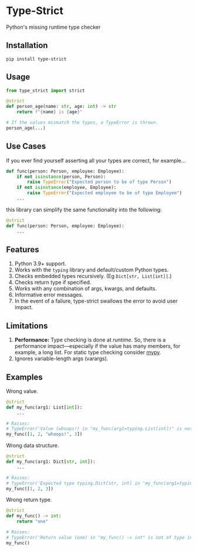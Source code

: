 # Type-Strict
Python's missing runtime type checker

## Installation

```
pip install type-strict
```

## Usage

```py
from type_strict import strict

@strict
def person_age(name: str, age: int) -> str
    return f"{name} is {age}"

# If the values mismatch the types, a TypeError is thrown.
person_age(...)
```

## Use Cases
If you ever find yourself asserting all your types are correct, for example...
```py
def func(person: Person, employee: Employee):
    if not isinstance(person, Person):
        raise TypeError("Expected person to be of type Person")
    if not isinstance(employee, Employee):
        raise TypeError("Expected employee to be of type Employee")
    ...
```
this library can simplify the same functionality into the following:
```py
@strict
def func(person: Person, employee: Employee):
    ...
```

## Features
1. Python 3.9+ support. 
2. Works with the `typing` library and default/custom Python types.
3. Checks embedded types recursively. (Eg `Dict[str, List[int]]`.)
4. Checks return type if specified.
5. Works with any combination of args, kwargs, and defaults.
6. Informative error messages.
7. In the event of a failure, type-strict swallows the error to avoid user impact.

## Limitations
1. **Performance:** Type checking is done at _runtime_. So, there is a performance
impact—especially if the value has many members, for example, a long list. For
static type checking consider [mypy](https://pypi.org/project/mypy/).
2. Ignores variable-length args (varargs).

## Examples
Wrong value.
```py
@strict
def my_func(arg1: List[int]):
    ...

# Raises:
# TypeError('Value (whoops!) in "my_func(arg1=typing.List[int])" is not of type int')
my_func([1, 2, "whoops!", 3])
```

Wrong data structure.
```py
@strict
def my_func(arg1: Dict[str, int]):
    ...

# Raises:
# TypeError('Expected type typing.Dict[str, int] in "my_func(arg1=typing.Dict[str, int])" got list')
my_func([1, 2, 3])
```

Wrong return type.
```py
@strict
def my_func() -> int:
    return "one"

# Raises:
# TypeError('Return value (one) in "my_func() -> int" is not of type int')
my_func()
```
